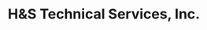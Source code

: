 ---
title: "H&S Technical Services, Inc."
url: /mesa/hunds-technical-services-inc/
shop: Sanitätshaus
---